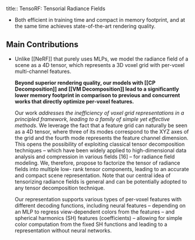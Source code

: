 title:: TensoRF: Tensorial Radiance Fields

- Both efficient in training time and compact in memory footprint, and at the same time achieves state-of-the-art rendering quality.
## Main Contributions
- Unlike [[NeRF]] that purely uses MLPs, we model the radiance field of a scene as a 4D tensor, which represents a 3D voxel grid with per-voxel multi-channel features. 
  
  **Beyond superior rendering quality, our models with [[CP Decomposition]] and [[VM Decomposition]] lead to a significantly lower memory footprint in comparison to previous and concurrent works that directly optimize per-voxel features.**
  
  Our work _addresses the inefficiency of voxel grid representations in a principled framework, leading to a family of simple yet effective methods_. We leverage the fact that a feature grid can naturally be seen as a 4D tensor, where three of its modes correspond to the XYZ axes of the grid and the fourth mode represents the feature channel dimension. This opens the possibility of exploiting classical tensor decomposition techniques – which have been widely applied to high-dimensional data analysis and compression in various fields [16] – for radiance field modeling. We, therefore, propose to factorize the tensor of radiance fields into multiple low- rank tensor components, leading to an accurate and compact scene representation. Note that our central idea of tensorizing radiance fields is general and can be potentially adopted to any tensor decomposition technique.
  
  Our representation supports various types of per-voxel features with different decoding functions, including neural features – depending on an MLP to regress view-dependent colors from the features – and spherical harmonics (SH) features (coefficients) – allowing for simple color computation from the fixed SH functions and leading to a representation without neural networks.